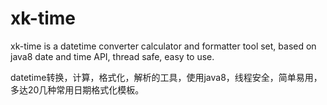 # xk-time
xk-time is a datetime converter calculator and formatter tool set, based on java8 date and time API, thread safe, easy to use.

datetime转换，计算，格式化，解析的工具，使用java8，线程安全，简单易用，多达20几种常用日期格式化模板。
